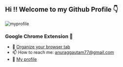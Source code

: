 ## Hi !! Welcome to my Github Profile :point_down:

![myprofile](/myprofile.png)



### Google Chrome Extension 👋
 - 🔭 [Organize your browser tab](https://bit.ly/391jVrZ)
 - 📫 How to reach me: anuraggautam77@gmail.com
 - :man: [My profile](http://anuraggautam77.github.io/)

<!--

Here are some ideas to get you started:

- 🔭 I’m currently working on ...
- 🌱 I’m currently learning ...
- 👯 I’m looking to collaborate on ...
- 🤔 I’m looking for help with ...
- 💬 Ask me about ...
- 📫 How to reach me: ...
- 😄 Pronouns: ... 👋
- ⚡ Fun fact: ...
 -->
